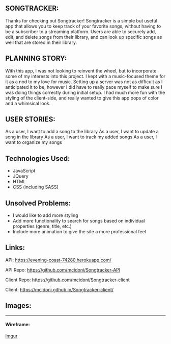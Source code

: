 ## SONGTRACKER:

Thanks for checking out Songtracker! Songtracker is a simple but useful app that allows you to keep track of your favorite songs, without having to be a subscriber to a streaming platform. Users are able to securely add, edit, and delete songs from their library, and can look up specific songs as well that are stored in their library.

## PLANNING STORY: 

With this app, I was not looking to reinvent the wheel, but to incorporate some of my interests into this project. I kept with a music-focused theme for it as a nod to my love for music. Setting up a server was not as difficult as I anticipated it to be, however I did have to really pace myself to make sure I was doing things correctly during initial setup. I had much more fun with the styling of the client-side, and really wanted to give this app pops of color and a whimsical look. 

## USER STORIES:

As a user, I want to add a song to the library
As a user, I want to update a song in the library
As a user, I want to track my added songs
As a user, I want to organize my songs

## Technologies Used: 
- JavaScript
- JQuery
- HTML
- CSS (including SASS)

## Unsolved Problems:

- I would like to add more styling
- Add more functionality to search for songs based on individual properties (genre, title, etc.)
- Include more animation to give the site a more professional feel


## Links:

API: https://evening-coast-74280.herokuapp.com/

API Repo: https://github.com/mcidoni/Songtracker-API 

Client Repo: https://github.com/mcidoni/Songtracker-client

Client: https://mcidoni.github.io/Songtracker-client/ 

## Images: 

---

#### Wireframe:

[Imgur](https://i.imgur.com/Bld0qyU.png)
